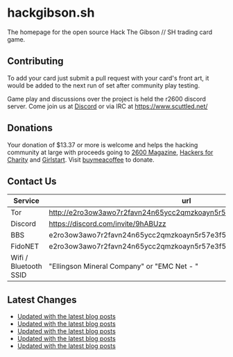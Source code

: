 # hackgibson.sh
The homepage for the open source Hack The Gibson // SH trading card game.


## Contributing

To add your card just submit a pull request with your card's front art, it would be added to the next run of set after community play testing.

Game play and discussions over the project is held the r2600 discord server. Come join us at [Discord](https://discord.com/invite/9hABUzz) or via IRC at https://www.scuttled.net/


## Donations

Your donation of $13.37 or more is welcome and helps the hacking community at large with proceeds going to [2600 Magazine](https://2600.com/), [Hackers for Charity](https://hackersforcharity.org) and [Girlstart](https://girlstart.org).  Visit [buymeacoffee](https://www.buymeacoffee.com/hackgibson.sh) to donate.


## Contact Us

Service | url
-|-
Tor | http://e2ro3ow3awo7r2favn24n65ycc2qmzkoayn5r57e3f56nvjwdcgg32ad.onion
Discord | https://discord.com/invite/9hABUzz
BBS | e2ro3ow3awo7r2favn24n65ycc2qmzkoayn5r57e3f56nvjwdcgg32ad.onion:23
FidoNET | e2ro3ow3awo7r2favn24n65ycc2qmzkoayn5r57e3f56nvjwdcgg32ad.onion:24554
Wifi / Bluetooth SSID | "Ellingson Mineral Company" or "EMC Net - <fidonet address>"

## Latest Changes
<!-- BLOG-POST-LIST:START -->
- [Updated with the latest blog posts](https://github.com/DFW2600/hackgibson.sh/commit/187b11d696866790a0bdc68e54b7deebd83848d0)
- [Updated with the latest blog posts](https://github.com/DFW2600/hackgibson.sh/commit/cfb97b66f1665774bdece809cabaf5d40e77848e)
- [Updated with the latest blog posts](https://github.com/DFW2600/hackgibson.sh/commit/4d88bb8628c5109549d32d40abc0c1bcfc642650)
- [Updated with the latest blog posts](https://github.com/DFW2600/hackgibson.sh/commit/4d44bf5184f8a8f0bb4d558f6cb952993c3c02ca)
- [Updated with the latest blog posts](https://github.com/DFW2600/hackgibson.sh/commit/6f4bd86a5052edb4afdc374eb0195e3c84e71757)
<!-- BLOG-POST-LIST:END -->
